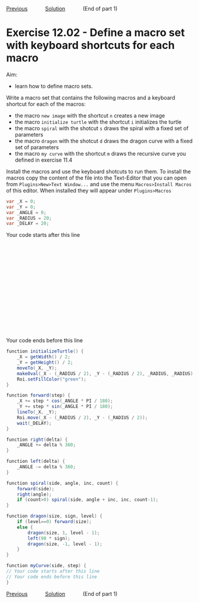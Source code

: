 [Previous](./ex12-01.md) &nbsp;&nbsp;&nbsp;&nbsp;&nbsp;&nbsp;&nbsp;&nbsp;&nbsp;&nbsp;     [Solution](../ans/ans12-02.md) &nbsp;&nbsp;&nbsp;&nbsp;&nbsp;&nbsp;&nbsp;&nbsp;&nbsp;&nbsp; (End of part 1)

# Exercise 12.02 - Define a macro set with keyboard shortcuts for each macro

Aim: 
- learn how to define macro sets.

Write a macro set that contains the following macros and a keyboard shortcut for each of the macros:

- the macro ``new image`` with the shortcut ``n`` creates a new image
- the macro ``initialize turtle`` with the shortcut ``i`` initializes the turtle
- the macro ``spiral`` with the shotcut ``s`` draws the spiral with a fixed set of parameters
- the macro ``dragon`` with the shotcut ``d`` draws the dragon curve with a fixed set of parameters
- the macro ``my curve`` with the shortcut ``m`` draws the recursive curve you defined in exercise 11.4

Install the macros and use the keyboard shotcuts to run them. To install the macros copy the
content of the file into the Text-Editor that you can open from ``Plugins>New>Text Window...``
and use the menu ``Macros>Install Macros`` of this editor.  When installed they will appear under
``Plugins>Macros``

```java
var _X = 0;
var _Y = 0;
var _ANGLE = 0;
var _RADIUS = 20;
var _DELAY = 20;

```
Your code starts after this line 
```java



















```
Your code ends before this line
```java
function initializeTurtle() {
	_X = getWidth() / 2;
	_Y = getHeight() / 2;
	moveTo(_X, _Y);
	makeOval(_X - (_RADIUS / 2), _Y - (_RADIUS / 2), _RADIUS, _RADIUS);
	Roi.setFillColor("green");
}

function forward(step) {
	_X += step * cos(_ANGLE * PI / 180);
	_Y += step * sin(_ANGLE * PI / 180);
	lineTo(_X, _Y);
	Roi.move(_X - (_RADIUS / 2), _Y - (_RADIUS / 2));
	wait(_DELAY);
}

function right(delta) {
	_ANGLE += delta % 360;
}

function left(delta) {
	_ANGLE -= delta % 360;
}

function spiral(side, angle, inc, count) {
	forward(side);
	right(angle);
	if (count>0) spiral(side, angle + inc, inc, count-1);
}

function dragon(size, sign, level) {
	if (level==0) forward(size);
	else {
		dragon(size, 1, level - 1);
		left(90 * sign);
		dragon(size, -1, level - 1);
	}
}

function myCurve(side, step) {
// Your code starts after this line
// Your code ends before this line
}
```
[Previous](./ex12-01.md) &nbsp;&nbsp;&nbsp;&nbsp;&nbsp;&nbsp;&nbsp;&nbsp;&nbsp;&nbsp;     [Solution](../ans/ans12-02.md) &nbsp;&nbsp;&nbsp;&nbsp;&nbsp;&nbsp;&nbsp;&nbsp;&nbsp;&nbsp; (End of part 1)
